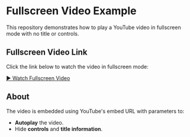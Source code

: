
# Fullscreen Video Example

This repository demonstrates how to play a YouTube video in fullscreen mode with no title or controls.

## Fullscreen Video Link
Click the link below to watch the video in fullscreen mode:

[▶ Watch Fullscreen Video](https://www.youtube.com/embed/db6QIx11vMA?autoplay=1&controls=0&showinfo=0)

## About
The video is embedded using YouTube's embed URL with parameters to:
- **Autoplay** the video.
- Hide **controls** and **title information**.
